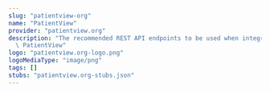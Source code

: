 ```yaml
---
slug: "patientview-org"
name: "PatientView"
provider: "patientview.org"
description: "The recommended REST API endpoints to be used when integrating with\
  \ PatientView"
logo: "patientview.org-logo.png"
logoMediaType: "image/png"
tags: []
stubs: "patientview.org-stubs.json"
---
```

